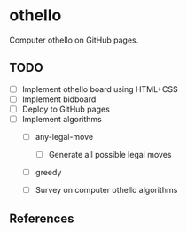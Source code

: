 othello
=====

Computer othello on GitHub pages.


## TODO

- [ ] Implement othello board using HTML+CSS
- [ ] Implement bidboard
- [ ] Deploy to GitHub pages
- [ ] Implement algorithms
  - [ ] any-legal-move
    - [ ] Generate all possible legal moves
  - [ ] greedy
  - [ ] Survey on computer othello algorithms


## References
